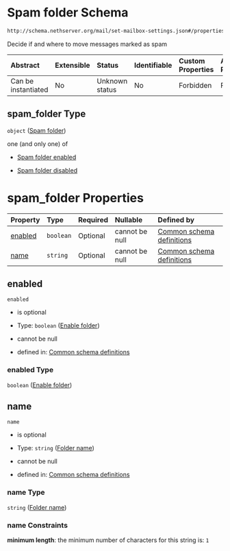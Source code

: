# Spam folder Schema

```txt
http://schema.nethserver.org/mail/set-mailbox-settings.json#/properties/spam_folder
```

Decide if and where to move messages marked as spam

| Abstract            | Extensible | Status         | Identifiable | Custom Properties | Additional Properties | Access Restrictions | Defined In                                                                           |
| :------------------ | :--------- | :------------- | :----------- | :---------------- | :-------------------- | :------------------ | :----------------------------------------------------------------------------------- |
| Can be instantiated | No         | Unknown status | No           | Forbidden         | Forbidden             | none                | [set-mailbox-settings.json\*](mail/set-mailbox-settings.json "open original schema") |

## spam\_folder Type

`object` ([Spam folder](mail-defs-spam-folder.md))

one (and only one) of

* [Spam folder enabled](mail-defs-spam-folder-oneof-spam-folder-enabled.md "check type definition")

* [Spam folder disabled](mail-defs-spam-folder-oneof-spam-folder-disabled.md "check type definition")

# spam\_folder Properties

| Property            | Type      | Required | Nullable       | Defined by                                                                                                                                                    |
| :------------------ | :-------- | :------- | :------------- | :------------------------------------------------------------------------------------------------------------------------------------------------------------ |
| [enabled](#enabled) | `boolean` | Optional | cannot be null | [Common schema definitions](mail-defs-spam-folder-properties-enable-folder.md "http://schema.nethserver.org/mail.json#/$defs/spam-folder/properties/enabled") |
| [name](#name)       | `string`  | Optional | cannot be null | [Common schema definitions](mail-defs-spam-folder-properties-folder-name.md "http://schema.nethserver.org/mail.json#/$defs/spam-folder/properties/name")      |

## enabled



`enabled`

* is optional

* Type: `boolean` ([Enable folder](mail-defs-spam-folder-properties-enable-folder.md))

* cannot be null

* defined in: [Common schema definitions](mail-defs-spam-folder-properties-enable-folder.md "http://schema.nethserver.org/mail.json#/$defs/spam-folder/properties/enabled")

### enabled Type

`boolean` ([Enable folder](mail-defs-spam-folder-properties-enable-folder.md))

## name



`name`

* is optional

* Type: `string` ([Folder name](mail-defs-spam-folder-properties-folder-name.md))

* cannot be null

* defined in: [Common schema definitions](mail-defs-spam-folder-properties-folder-name.md "http://schema.nethserver.org/mail.json#/$defs/spam-folder/properties/name")

### name Type

`string` ([Folder name](mail-defs-spam-folder-properties-folder-name.md))

### name Constraints

**minimum length**: the minimum number of characters for this string is: `1`

